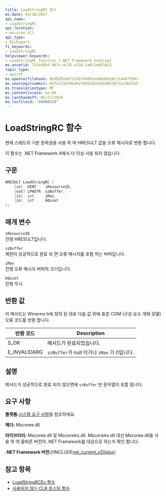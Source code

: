 ```yaml
---
title: LoadStringRC 함수
ms.date: 03/30/2017
api_name:
- LoadStringRC
api_location:
- mscoree.dll
api_type:
- DLLExport
f1_keywords:
- LoadStringRC
helpviewer_keywords:
- LoadStringRC function [.NET Framework hosting]
ms.assetid: 752e49b4-987c-4c28-a118-1a0c1ed510c5
topic_type:
- apiref
ms.openlocfilehash: 8bd0292ddf22453f8892ed8bddd10c2144877097
ms.sourcegitcommit: 03fec33630b46e78d5e81e91b40518f32c4bd7b5
ms.translationtype: MT
ms.contentlocale: ko-KR
ms.lasthandoff: 05/27/2020
ms.locfileid: "84008519"
---
```

# <a name="loadstringrc-function"></a>LoadStringRC 함수
현재 스레드의 기본 문화권을 사용 하 여 HRESULT 값을 오류 메시지로 변환 합니다.  
  
 이 함수는 .NET Framework 4에서 더 이상 사용 되지 않습니다.  
  
## <a name="syntax"></a>구문  
  
```cpp  
HRESULT LoadStringRC (  
    [in]  UINT    iResourceID,
    [out] LPWSTR  szBuffer,
    [in]  int     iMax,
    [in]  int     bQuiet  
);  
```  
  
## <a name="parameters"></a>매개 변수  
 `iResourceID`  
 진행 HRESULT입니다.  
  
 `szBuffer`  
 제한이 성공적으로 완료 되 면 오류 메시지를 포함 하는 버퍼입니다.  
  
 `iMax`  
 진행 오류 메시지 버퍼의 크기입니다.  
  
 `bQuiet`  
 진행 무시.  
  
## <a name="return-value"></a>반환 값  
 이 메서드는 Winerror.h에 정의 된 대로 다음 값 외에 표준 COM (구성 요소 개체 모델) 오류 코드를 반환 합니다.  
  
|반환 코드|Description|  
|-----------------|-----------------|  
|S_OK|메서드가 완료되었습니다.|  
|E_INVALIDARG|`szBuffer`가 null 이거나 `iMax` 가 0입니다.|  
  
## <a name="remarks"></a>설명  
 메서드가 성공적으로 완료 되지 않으면에 `szBuffer` 빈 문자열이 포함 됩니다.  
  
## <a name="requirements"></a>요구 사항  
 **플랫폼:**[시스템 요구 사항](../../get-started/system-requirements.md)을 참조하세요.  
  
 **헤더:** Mscoree.dll  
  
 **라이브러리:** Mscoree.dll 및 Mscorwks.dll. Mscorwks.dll 대신 Mscoree.dll을 사용 하 여 올바른 버전의 .NET Framework를 대상으로 하는지 확인 합니다.  
  
 **.NET Framework 버전:**[!INCLUDE[net_current_v20plus](../../../../includes/net-current-v20plus-md.md)]  
  
## <a name="see-also"></a>참고 항목

- [LoadStringRCEx 함수](loadstringrcex-function.md)
- [사용되지 않는 CLR 호스팅 함수](deprecated-clr-hosting-functions.md)
